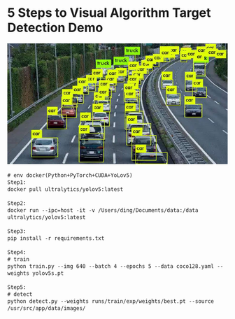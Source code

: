 # 5 Steps to Visual Algorithm Target Detection Demo

![1712812960343](image/5StepstoVisualAlgorithmTargetDetectionDemo/1712812960343.png)

```shell
# env docker(Python+PyTorch+CUDA+YoLov5)
Step1:
docker pull ultralytics/yolov5:latest

Step2:
docker run --ipc=host -it -v /Users/ding/Documents/data:/data ultralytics/yolov5:latest

Step3:
pip install -r requirements.txt

Step4:
# train
python train.py --img 640 --batch 4 --epochs 5 --data coco128.yaml --weights yolov5s.pt

Step5:
# detect
python detect.py --weights runs/train/exp/weights/best.pt --source /usr/src/app/data/images/

```
